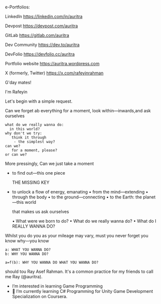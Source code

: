 e-Portfolios:
     
   LinkedIn
     https://linkedin.com/in/auritra
     
   Devpost
     https://devpost.com/auritra

   GitLab
     https://gitlab.com/auritra
     
   Dev Community
     https://dev.to/auritra

   DevFolio
      https://devfolio.cc/auritra
     
   Portfolio website
     https://auritra.wordpress.com

   X (formerly, Twitter)
     https://x.com/rafeyinrahman



G'day mates!

I'm Rafeyin

Let's begin
with a simple request.

Can we forget ab
everything for a moment, look
within—inwards,and ask
ourselves

    what do we really wanna do:
      in this world?
    why don't we try:
       think it through
        - the simplest way?
    can we?
       for a moment, please?
    or can we?

More pressingly,
Can we just take a moment
- to find out—this one piece

     THE MISSING KEY
  
- to unlock a flow of energy, emanating
   • from the mind—extending
   • through the body
   • to the ground—connecting
   • to the Earth: the planet—this world

  that makes us ask ourselves
  
    • What were we born to do?
    • What do we really wanna do?
    • What do I REALLY WANNA DO?

Whilst you do you as your mileage may vary, must you never forget you know why—you know
    
    a: WHAT YOU WANNA DO?
    b: WHY YOU WANNA DO?

    a=f(b): WHY YOU WANNA DO WHAT YOU WANNA DO?


should tou
  Ray  Asef Rahman. It's a common practice for my friends to call me Ray (@auritra).
- I’m interested in learning Game Programming 
- 🌱 I’m currently learning C# Programming for Unity Game Development Specialization on Coursera.


<!---
auritra/auritra is a ✨ special ✨ repository because its `README.md` (this file) appears on your GitHub profile.
You can click the Preview link to take a look at your changes.
--->
